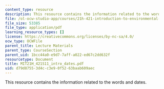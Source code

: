 ```yaml
---
content_type: resource
description: This resource contains the information related to the words and dates.
file: /ol-ocw-studio-app/courses/21h-421-introduction-to-environmental-history-spring-2011/d79d87553d4cc3e90f5263baab609aec_MIT21H_421S11_intro_dates.pdf
file_size: 53385
file_type: application/pdf
learning_resource_types: []
license: https://creativecommons.org/licenses/by-nc-sa/4.0/
ocw_type: OCWFile
parent_title: Lecture Materials
parent_type: CourseSection
parent_uid: 1bcc44a0-e9d7-7aff-a022-ed67c2dd632f
resourcetype: Document
title: MIT21H_421S11_intro_dates.pdf
uid: d79d8755-3d4c-c3e9-0f52-63baab609aec
---
```

This resource contains the information related to the words and dates.